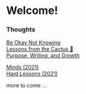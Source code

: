 # Welcome!
  
### Thoughts
[Be Okay Not Knowing](/thoughts/not_knowing.md)  
[Lessons from the Cactus 🌵](/thoughts/lessons_cactus.md)  
[Purpose, Writing, and Growth](/thoughts/purpose_writing_growth.md)

[Minds (2021)](/thoughts/minds.md)  
[Hard Lessons (2021)](/thoughts/hard_learnings.md)  

more to come ...

<!-- https://www.markdownguide.org/cheat-sheet/ -->